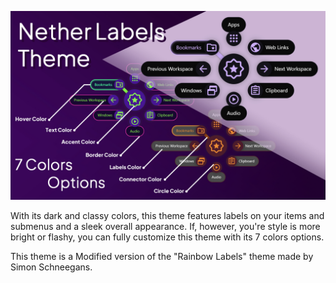 <!--
SPDX-FileCopyrightText: Elfi Ox <https://github.com/elfi-ox>
SPDX-License-Identifier: CC-BY-1.0
-->

<p align="center">  
  <img src="banner.jpg" />
</p>

With its dark and classy colors, this theme features labels on your items and submenus and a sleek overall appearance. If, however, you're style is more bright or flashy, you can fully customize this theme with its 7 colors options.

This theme is a Modified version of the "Rainbow Labels" theme made by Simon Schneegans.
